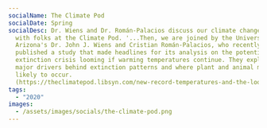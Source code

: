 ```yaml
---
socialName: The Climate Pod
socialDate: Spring
socialDesc: Dr. Wiens and Dr. Román-Palacios discuss our climate change paper
  with folks at the Climate Pod. '...Then, we are joined by the University of
  Arizona's Dr. John J. Wiens and Cristian Román-Palacios, who recently
  published a study that made headlines for its analysis on the potential
  extinction crisis looming if warming temperatures continue. They explain the
  major drivers behind extinction patterns and where plant and animal most
  likely to occur.
  (https://theclimatepod.libsyn.com/new-record-temperatures-and-the-looming-extinction-crisis-w-washington-posts-matthew-cappucci-and-university-of-arizonas-dr-john-j-wiens-and-cristian-romn-palacios)
tags:
  - "2020"
images:
  - /assets/images/socials/the-climate-pod.png
---
```

